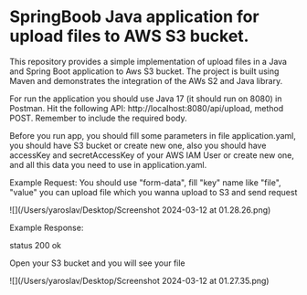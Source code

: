 # SpringBoob Java application for upload files to AWS S3 bucket.

This repository provides a simple implementation of upload files in a Java and Spring Boot application to Aws S3 bucket.
The project is built using Maven and demonstrates the integration of the AWs S2 and Java library.

For run the application you should use Java 17 (it should run on 8080) in Postman.
Hit the following API: http://localhost:8080/api/upload, method POST. Remember to include the required  body.

Before you run app, you should fill some parameters in file application.yaml, you should have S3 bucket or create
new one, also you should have accessKey and secretAccessKey of your AWS IAM User or create new one, and all this
data you need to use in application.yaml.

Example Request:
You should use "form-data", fill "key" name like "file", "value" you can upload file which you wanna upload to S3 
and send request   

![](/Users/yaroslav/Desktop/Screenshot 2024-03-12 at 01.28.26.png)

Example Response:

status 200 ok

Open your S3 bucket and you will see your file

![](/Users/yaroslav/Desktop/Screenshot 2024-03-12 at 01.27.35.png)
